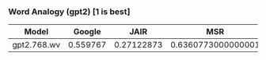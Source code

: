 ### Word Analogy (gpt2) [1 is best]
|Model|Google|JAIR|MSR|SAT|SemEval17|
|:--:|:--:|:--:|:--:|:--:|:--:|
|gpt2.768.wv|0.559767|0.27122873|0.6360773000000001|0.26080188|0.27683973|
